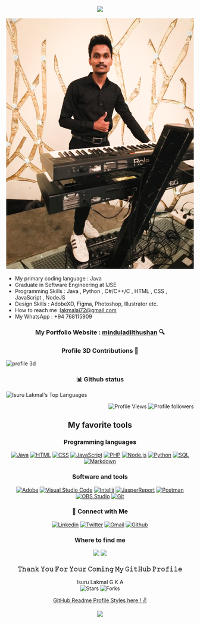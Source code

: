 <p align="center">
  <img src="https://readme-typing-svg.herokuapp.com?color=%2364F74E&center=true&vCenter=true&width=440&height=45&lines=Hi%2C+I'm+Anushka+Isuru+Lakmal;Software+Engineer+Student;Full+Stack+Developer;And+an+Open+Source+Supporter">
</p >


![My Img](assets/myphoto.jpg)

- My primary coding language : Java
- Graduate in Software Engineering at IJSE
- Programming Skills :  Java , Python , C#/C++/C , HTML , CSS , JavaScript , NodeJS
- Design Skills : AdobeXD, Figma, Photoshop, Illustrator etc.
- How to reach me :lakmalai72@gmail.com
- My WhatsApp : +94 768115909

<div align="center">

### My Portfolio Website : [minduladilthushan](https://isurugithu.github.io/My-Profile/)  🔍

</div>

<h3 align="center">
  Profile 3D Contributions 🔰
</h3>

![profile 3d](https://github.com/IsuruGithu/IsuruGithu/blob/master/profile-3d-contrib/profile-night-rainbow.svg)

</div>

<h3 align="center">📊 Github status</h3>

<img  alt="Isuru Lakmal's Top Languages" src="https://github-readme-stats.vercel.app/api/top-langs/?username=IsuruGithu&langs_count=8&layout=compact&theme=react&hide_border=hide&bg_color=1F222E&title_color=F85D7F&icon_color=F8D866&hide=Jupyter%20Notebook" height="192px"/>

<p align="Right">
  <img alt="Profile Views" src="https://komarev.com/ghpvc/?username=IsuruGithu&color=brightgreen">
  <img alt="Profile followers" src="https://img.shields.io/github/followers/IsuruGithu">
</p>
<h2 align="center">My favorite tools</h2>

<h3 align="center">Programming languages</h3>

<p align="center">
  <a href="https://github.com/search?q=user%IsuruGithu+language%3Ajava"><img alt="Java" src="https://img.shields.io/badge/Java-007396.svg?logo=java&logoColor=white"></a>
  <a href="https://github.com/search?q=user%IsuruGithu+language%3Ahtml"><img alt="HTML" src="https://img.shields.io/badge/HTML-E34F26.svg?logo=html5&logoColor=white"></a>
  <a href="https://github.com/search?q=user%IsuruGithu+language%3Acss"><img alt="CSS" src="https://img.shields.io/badge/CSS-1572B6.svg?logo=css3&logoColor=white"></a>
  <a href="https://github.com/search?q=user%IsuruGithu+language%3Ajavascript"><img alt="JavaScript" src="https://img.shields.io/badge/JavaScript-F7DF1E.svg?logo=javascript&logoColor=black"></a>
  <a href="https://github.com/search?q=user%IsuruGithu+language%3Aphp"><img alt="PHP" src="https://img.shields.io/badge/PHP-777BB4.svg?logo=php&logoColor=white"></a>
  <a href="https://github.com/search?q=user%IsuruGithu+language%3Ajavascript"><img alt="Node.js" src="https://img.shields.io/badge/Node.js-43853D.svg?logo=node.js&logoColor=white"></a>
  <a href="https://github.com/search?q=user%IsuruGithu+language%3Apython"><img alt="Python" src="https://img.shields.io/badge/Python-14354C.svg?logo=python&logoColor=white"></a>
  <a href="https://github.com/search?q=user%IsuruGithu+language%3Asql"><img alt="SQL" src="https://custom-icon-badges.herokuapp.com/badge/SQL-025E8C.svg?logo=database&logoColor=white"></a>
  <a href="https://github.com/search?q=user%IsuruGithu+language%3Amarkdown"><img alt="Markdown" src="https://img.shields.io/badge/Markdown-000000.svg?logo=markdown&logoColor=white"></a>

</p>
<h3 align="center">Software and tools</h3>

<p align="center">
  <a href="#"><img alt="Adobe" src="https://img.shields.io/badge/Adobe-FF0000.svg?logo=adobe&logoColor=white"></a>
  <a href="#"><img alt="Visual Studio Code" src="https://img.shields.io/badge/Visual%20Studio%20Code-0078d7.svg?logo=visual-studio-code&logoColor=white"></a>
	<a href="#"><img alt="Intellij" src="https://img.shields.io/badge/IntelliJ&nbsp;IDEA-021B37.svg?logo=intellij-idea&logoColor=white"></a>
  <a href="#"><img alt="JasperReport" src="https://custom-icon-badges.herokuapp.com/badge/-Jasper%20Report-4A8CCA"></a>
  <a href="#"><img alt="Postman" src="https://img.shields.io/badge/Postman-FF6C37?logo=postman&logoColor=white"></a>
  <a href="#"><img alt="OBS Studio" src="https://img.shields.io/badge/-OBS%20Studio-302E31?logo=obs-studio&logoColor=white"></a>
  <a href="#"><img alt="Git" src="https://img.shields.io/badge/Git-F05033.svg?logo=git&logoColor=white"></a>

</p>
<h3 align="center">🔗 Connect with Me</h3>

<p align="center">
  <a href="http://www.linkedin.com/in/isurulakmal99"><img alt="Linkedin" title="Pasindu Lakshan Kudaligama Linkedin" src="https://img.shields.io/badge/LinkedIn-0077B5?style=for-the-badge&logo=linkedin&logoColor=white"></a>
  <a href="https://twitter.com/AnushkaIsuru72?t=5B3SsIFbGZhhmsYqXuX0Yg&s=09"><img alt="Twitter" title="Pasindu Lakshan Kudaligama Twitter" src="https://img.shields.io/badge/Twitter-1DA1F2?style=for-the-badge&logo=twitter&logoColor=white"></a>
  <a href="mailto:lakmalai72@gmail.com"><img alt="Gmail" title="Pasindu Lakshan Kudaligama Gmail" src="https://img.shields.io/badge/Gmail-D14836?style=for-the-badge&logo=gmail&logoColor=white"></a>
  <a href="https://github.com/IsuruGithu"><img alt="Github" title="Pasindu Lakshan Kudaligama Github" src="https://img.shields.io/badge/GitHub-320021?style=for-the-badge&logo=github&logoColor=white"></a>
</p>

<h3 align="center">
Where to find me
</h3>
<div align="center">

[<img height="25" src = "https://img.shields.io/badge/Facebook-00614A.svg?&style=for-the-badge&logo=facebook&logoColor=white">][Facebook]
[<img height="25" src = "https://img.shields.io/badge/Whatsapp-00614A.svg?&style=for-the-badge&logo=WhatsApp&logoColor=white">][WhatsApp]

</div>

[Facebook]: https://www.facebook.com/anushkaisurulakmal.lakmal/
[WhatsApp]: https://wa.me/message/GWIVXWGZ6AO6F1

<h3 align="center">𝚃𝚑𝚊𝚗𝚔 𝚈𝚘𝚞 𝙵𝚘𝚛 𝚈𝚘𝚞𝚛 𝙲𝚘𝚖𝚒𝚗𝚐 𝙼𝚢 𝙶𝚒𝚝𝙷𝚞𝚋 𝙿𝚛𝚘𝚏𝚒𝚕𝚎 </h3>
<p align="center">Isuru Lakmal G K A<br>
<img alt="Stars" src="https://img.shields.io/github/stars/PasinduLakshanKudaligama/PasinduLakshanKudaligama?style=flat-square&labelColor=343b41"/>
<img alt="Forks" src="https://img.shields.io/github/forks/PasinduLakshanKudaligama/PasinduLakshanKudaligama?style=flat-square&labelColor=343b41"/>
</p>

<p align="center">
<a href="https://github.com/pasindulakshankudaligama/Readme-File-Styles">
GitHub Readme Profile Styles here ! ✌
</a>
</p>

<p align="center">
  <img src="https://capsule-render.vercel.app/api?type=waving&color=gradient&height=80&section=footer"/>
</p>
